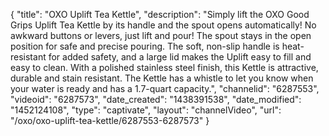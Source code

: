 {
    "title": "OXO Uplift Tea Kettle",
    "description": "Simply lift the OXO Good Grips Uplift Tea Kettle by its handle and the spout opens automatically! No awkward buttons or levers, just lift and pour! The spout stays in the open position for safe and precise pouring. The soft, non-slip handle is heat-resistant for added safety, and a large lid makes the Uplift easy to fill and easy to clean. With a polished stainless steel finish, this Kettle is attractive, durable and stain resistant. The Kettle has a whistle to let you know when your water is ready and has a 1.7-quart capacity.",
    "channelid": "6287553",
    "videoid": "6287573",
    "date_created": "1438391538",
    "date_modified": "1452124108",
    "type": "captivate",
    "layout": "channelVideo",
    "url": "\/oxo\/oxo-uplift-tea-kettle\/6287553-6287573"
}